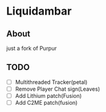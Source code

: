 # Liquidambar
## About
just a fork of Purpur
## TODO
- [ ] Multithreaded Tracker(petal)
- [ ] Remove Player Chat sign(Leaves)
- [ ] Add Lithium patch(Fusion)
- [ ] Add C2ME patch(fusion)